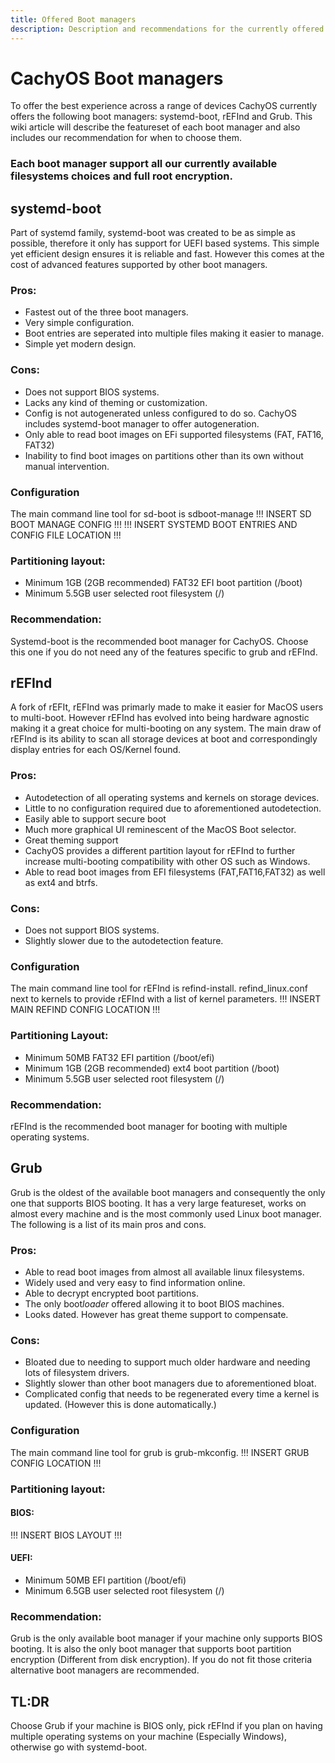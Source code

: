 ```yaml
---
title: Offered Boot managers
description: Description and recommendations for the currently offered boot managers
---
```


# CachyOS Boot managers

To offer the best experience across a range of devices CachyOS currently offers the following boot managers: systemd-boot, rEFInd and Grub.
This wiki article will describe the featureset of each boot manager and also includes our recommendation for when to choose them.

### Each boot manager support all our currently available filesystems choices and full root encryption.


## systemd-boot
Part of systemd family, systemd-boot was created to be as simple as possible, therefore it only has support for UEFI based systems. This simple yet efficient design ensures it is reliable and fast. However this comes at the cost of advanced features supported by other boot managers.
### Pros:
- Fastest out of the three boot managers.
- Very simple configuration.
- Boot entries are seperated into multiple files making it easier to manage.
- Simple yet modern design.
### Cons:
 - Does not support BIOS systems.
 - Lacks any kind of theming or customization.
 - Config is not autogenerated unless configured to do so. CachyOS includes systemd-boot manager to offer autogeneration.
 - Only able to read boot images on EFi supported filesystems (FAT, FAT16, FAT32)
 - Inability to find boot images on partitions other than its own without manual intervention.

 ### Configuration
 The main command line tool for sd-boot is sdboot-manage
 !!! INSERT SD BOOT MANAGE CONFIG !!!
 !!! INSERT SYSTEMD BOOT ENTRIES AND CONFIG FILE LOCATION !!!

### Partitioning layout:
- Minimum 1GB (2GB recommended) FAT32 EFI boot partition (/boot)
- Minimum 5.5GB user selected root filesystem (/)

### Recommendation:
Systemd-boot is the recommended boot manager for CachyOS. Choose this one if you do not need any of the features specific to grub and rEFInd.


## rEFInd
A fork of rEFIt, rEFInd was primarly made to make it easier for MacOS users to multi-boot. However rEFInd has evolved into being hardware agnostic making it a great choice for multi-booting on any system. The main draw of rEFInd is its ability to scan all storage devices at boot and correspondingly display entries for each OS/Kernel found.

### Pros:
- Autodetection of all operating systems and kernels on storage devices. 
- Little to no configuration required due to aforementioned autodetection.
- Easily able to support secure boot
- Much more graphical UI reminescent of the MacOS Boot selector.
- Great theming support
- CachyOS provides a different partition layout for rEFInd to further increase multi-booting compatibility with other OS such as Windows.
- Able to read boot images from EFI filesystems (FAT,FAT16,FAT32) as well as ext4 and btrfs.
### Cons:
- Does not support BIOS systems.
- Slightly slower due to the autodetection feature.

### Configuration
The main command line tool for rEFInd is refind-install.
refind_linux.conf next to kernels to provide rEFInd with a list of kernel parameters.
!!! INSERT MAIN REFIND CONFIG LOCATION !!!

### Partitioning Layout:
- Minimum 50MB FAT32 EFI partition (/boot/efi)
- Minimum 1GB (2GB recommended) ext4 boot partition (/boot)
- Minimum 5.5GB user selected root filesystem (/)

### Recommendation:
rEFInd is the recommended boot manager for booting with multiple operating systems.


## Grub
Grub is the oldest of the available boot managers and consequently the only one that supports BIOS booting. It has a very large featureset, works on almost every machine and is the most commonly used Linux boot manager.
The following is a list of its main pros and cons.
### Pros:
- Able to read boot images from almost all available linux filesystems.
- Widely used and very easy to find information online.
- Able to decrypt encrypted boot partitions.
- The only boot*loader* offered allowing it to boot BIOS machines.
- Looks dated. However has great theme support to compensate.
### Cons:
- Bloated due to needing to support much older hardware and needing lots of filesystem drivers.
- Slightly slower than other boot managers due to aforementioned bloat.
- Complicated config that needs to be regenerated every time a kernel is updated. (However this is done automatically.)

### Configuration
The main command line tool for grub is grub-mkconfig.
!!! INSERT GRUB CONFIG LOCATION !!!

### Partitioning layout:
#### BIOS:
!!! INSERT BIOS LAYOUT !!!
#### UEFI:
- Minimum 50MB EFI partition (/boot/efi)
- Minimum 6.5GB user selected root filesystem (/)

### Recommendation:
Grub is the only available boot manager if your machine only supports BIOS booting. It is also the only boot manager that supports boot partition encryption (Different from disk encryption). If you do not fit those criteria alternative boot managers are recommended.


## TL:DR
Choose Grub if your machine is BIOS only, pick rEFInd if you plan on having multiple operating systems on your machine (Especially Windows), otherwise go with systemd-boot.